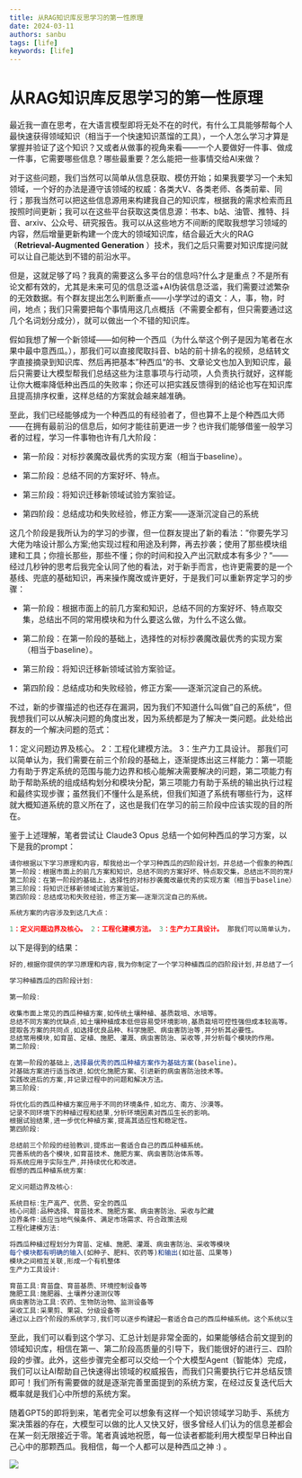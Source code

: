 ```yaml
---
title: 从RAG知识库反思学习的第一性原理
date: 2024-03-11
authors: sanbu
tags: [life]
keywords: [life]
---
```


# 从RAG知识库反思学习的第一性原理

最近我一直在思考，在大语言模型即将无处不在的时代，有什么工具能够帮每个人最快速获得领域知识（相当于一个快速知识蒸馏的工具），一个人怎么学习才算是掌握并验证了这个知识？又或者从做事的视角来看——一个人要做好一件事、做成一件事，它需要哪些信息？哪些最重要？怎么能把一些事情交给AI来做？

对于这些问题，我们当然可以简单从信息获取、模仿开始；如果我要学习一个未知领域，一个好的办法是遵守该领域的权威：各类大V、各类老师、各类前辈、同行；那我当然可以把这些信息源用来构建我自己的知识库，根据我的需求检索而且按照时间更新；我可以在这些平台获取这类信息源：书本、b站、油管、推特、抖音、arxiv、公众号、研究报告。我可以从这些地方不间断的爬取我想学习领域的内容，然后增量更新构建一个庞大的领域知识库，结合最近大火的RAG（**Retrieval-Augmented Generation** ）技术，我们之后只需要对知识库提问就可以让自己能达到不错的前沿水平。

<!--truncate-->

但是，这就足够了吗？我真的需要这么多平台的信息吗?什么才是重点？不是所有论文都有效的，尤其是未来可见的信息泛滥+AI伪装信息泛滥，我们需要过滤繁杂的无效数据。有个群友提出怎么判断重点——小学学过的语文：人，事，物，时间，地点；我们只需要把每个事情用这几点概括（不需要全都有，但只需要通过这几个名词划分成分），就可以做出一个不错的知识库。

假如我想了解一个新领域——如何种一个西瓜（为什么举这个例子是因为笔者在水果中最中意西瓜。），那我们可以直接爬取抖音、b站的前十排名的视频，总结转文字直接摘录到知识库、然后再把基本”种西瓜“的书、文章论文也加入到知识库，最后只需要让大模型帮我们总结这些为注意事项与行动项，人负责执行就好，这样能让你大概率降低种出西瓜的失败率；你还可以把实践反馈得到的结论也写在知识库且提高排序权重，这样总结的方案就会越来越准确。

至此，我们已经能够成为一个种西瓜的有经验者了，但也算不上是个种西瓜大师——在拥有最前沿的信息后，如何才能往前更进一步？也许我们能够借鉴一般学习者的过程，学习一件事物也许有几大阶段：

- 第一阶段：对标抄袭魔改最优秀的实现方案（相当于baseline）。

- 第二阶段：总结不同的方案好坏、特点。

- 第三阶段：将知识迁移新领域试验方案验证。

- 第四阶段：总结成功和失败经验，修正方案——逐渐沉淀自己的系统

这几个阶段是我所认为的学习的步骤，但一位群友提出了新的看法：”你要先学习大佬为啥设计那么方案;他实现过程和用途及利弊，再去抄袭；使用了那些模块组建和工具；你擅长那些，那些不懂；你的时间和投入产出沉默成本有多少？“——经过几秒钟的思考后我完全认同了他的看法，对于新手而言，也许更需要的是一个基线、兜底的基础知识，再来操作魔改或许更好，于是我们可以重新界定学习的步骤：

- 第一阶段：根据市面上的前几方案和知识，总结不同的方案好坏、特点取交集，总结出不同的常用模块和为什么要这么做，为什么不这么做。

- 第二阶段：在第一阶段的基础上，选择性的对标抄袭魔改最优秀的实现方案（相当于baseline）。

- 第三阶段：将知识迁移新领域试验方案验证。

- 第四阶段：总结成功和失败经验，修正方案——逐渐沉淀自己的系统。

不过，新的步骤描述的也还存在漏洞，因为我们不知道什么叫做”自己的系统“，但我想我们可以从解决问题的角度出发，因为系统都是为了解决一类问题。此处给出群友的一个解决问题的范式：

1：定义问题边界及核心。 2：工程化建模方法。 3：生产力工具设计。 那我们可以简单认为，我们需要在前三个阶段的基础上，逐渐提炼出这三样能力：第一项能力有助于界定系统的范围与能力边界和核心能解决需要解决的问题，第二项能力有助于帮助系统的组成结构划分和模块分配，第三项能力有助于系统的输出执行过程和最终实现步骤；虽然我们不懂什么是系统，但我们知道了系统有哪些行为，这样就大概知道系统的意义所在了，这也是我们在学习的前三阶段中应该实现的目的所在。

鉴于上述理解，笔者尝试让 Claude3  Opus 总结一个如何种西瓜的学习方案，以下是我的prompt：

```jsx
请你根据以下学习原理和内容，帮我给出一个学习种西瓜的四阶段计划，并总结一个假象的种西瓜的系统方案，其中四阶段的内容涉及到：
第一阶段：根据市面上的前几方案和知识，总结不同的方案好坏、特点取交集，总结出不同的常用模块和为什么要这么做，为什么不这么做。
第二阶段：在第一阶段的基础上，选择性的对标抄袭魔改最优秀的实现方案（相当于baseline）。
第三阶段：将知识迁移新领域试验方案验证。
第四阶段：总结成功和失败经验，修正方案——逐渐沉淀自己的系统。

系统方案的内容涉及到这几大点：

1：定义问题边界及核心。 2：工程化建模方法。 3：生产力工具设计。 那我们可以简单认为，我们需要在前三个阶段的基础上，逐渐提炼出这三样能力：第一项能力有助于界定系统的范围与能力边界和核心能解决需要解决的问题，第二项能力有助于帮助系统的组成结构划分和模块分配，第三项能力有助于系统的输出执行过程和最终实现步骤；虽然我们不懂什么是系统，但我们知道了系统有哪些行为，这样就大概知道系统的意义所在了，这也是我们在学习的前三阶段中应该实现的目的所在。
```

以下是得到的结果：

```jsx
好的,根据你提供的学习原理和内容,我为你制定了一个学习种植西瓜的四阶段计划,并总结了一个假想的种植西瓜系统方案。

学习种植西瓜的四阶段计划:

第一阶段:

收集市面上常见的西瓜种植方案,如传统土壤种植、基质栽培、水培等。
总结不同方案的优缺点,如土壤种植成本低但容易受环境影响,基质栽培可控性强但成本较高等。
提取各方案的共同点,如选择优良品种、科学施肥、病虫害防治等,并分析其必要性。
总结常用模块,如育苗、定植、施肥、灌溉、病虫害防治、采收等,并分析每个模块的作用。
第二阶段:

在第一阶段的基础上,选择最优秀的西瓜种植方案作为基础方案(baseline)。
对基础方案进行适当改进,如优化施肥方案、引进新的病虫害防治技术等。
实践改进后的方案,并记录过程中的问题和解决方法。
第三阶段:

将优化后的西瓜种植方案应用于不同的环境条件,如北方、南方、沙漠等。
记录不同环境下的种植过程和结果,分析环境因素对西瓜生长的影响。
根据试验结果,进一步优化种植方案,提高其适应性和稳定性。
第四阶段:

总结前三个阶段的经验教训,提炼出一套适合自己的西瓜种植系统。
完善系统的各个模块,如育苗技术、施肥方案、病虫害防治体系等。
将系统应用于实际生产,并持续优化和改进。
假想的西瓜种植系统方案:

定义问题边界及核心:

系统目标:生产高产、优质、安全的西瓜
核心问题:品种选择、育苗技术、施肥方案、病虫害防治、采收与贮藏
边界条件:适应当地气候条件、满足市场需求、符合政策法规
工程化建模方法:

将西瓜种植过程划分为育苗、定植、施肥、灌溉、病虫害防治、采收等模块
每个模块都有明确的输入(如种子、肥料、农药等)和输出(如壮苗、瓜果等)
模块之间相互关联,形成一个有机整体
生产力工具设计:

育苗工具:育苗盘、育苗基质、环境控制设备等
施肥工具:施肥器、土壤养分速测仪等
病虫害防治工具:农药、生物防治物、监测设备等
采收工具:采果剪、果袋、分级设备等
通过以上四个阶段的系统学习,我们可以逐步构建起一套适合自己的西瓜种植系统。这个系统以生产高产、优质、安全的西瓜为目标,以品种选择、育苗技术、施肥方案、病虫害防治、采收与贮藏为核心问题,并考虑了当地气候条件、市场需求、政策法规等边界条件。同时,系统采用工程化的建模方法,将种植过程划分为若干个相互关联的模块,每个模块都有明确的输入和输出,并配备了相应的生产力工具。这样,我们就可以更加系统、高效地开展西瓜种植,并不断优化和改进我们的种植方案。

```

至此，我们可以看到这个学习、汇总计划是非常全面的，如果能够结合前文提到的领域知识库，相信在第一、第二阶段高质量的引导下，我们能很好的进行三、四阶段的步骤。此外，这些步骤完全都可以交给一个个大模型Agent（智能体）完成，我们可以让AI帮助自己快速得出领域的权威报告，而我们只需要执行它并总结反馈即可！我们所有需要做的就是逐渐完善里面提到的系统方案，在经过反复迭代后大概率就是我们心中所想的系统方案。

随着GPT5的即将到来，笔者完全可以想象有这样一个知识领域学习助手、系统方案决策器的存在，大模型可以做的比人又快又好，很多曾经人们认为的信息差都会在某一刻无限接近于零。笔者真诚地祝愿，每一位读者都能利用大模型早日种出自己心中的那颗西瓜。我相信，每一个人都可以是种西瓜之神 :) 。

![](https://p5.itc.cn/images01/20230312/4a7dee4be37e49708d20eb604e6ae4d5.jpeg)
